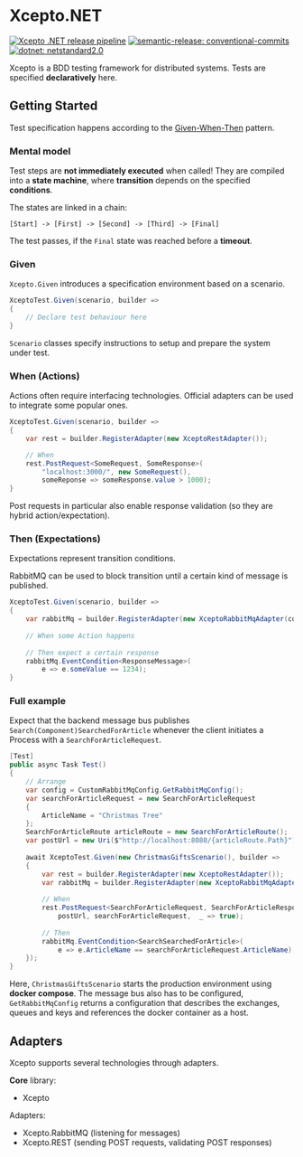 # Xcepto.NET

[![Xcepto .NET release pipeline](https://github.com/xcepto/Xcepto.NET/actions/workflows/cd.yaml/badge.svg)](https://github.com/xcepto/Xcepto.NET/actions/workflows/cd.yaml)
[![semantic-release: conventional-commits](https://img.shields.io/badge/semantic--release-conventional--commits-e10079?logo=semantic-release)](https://www.conventionalcommits.org/en/v1.0.0/)
[![dotnet: netstandard2.0](https://img.shields.io/badge/compatibility-%E2%89%A5%20netstandard2.0-5632d5?logo=dotnet)](https://www.nuget.org/packages/Xcepto#supportedframeworks-body-tab)

Xcepto is a BDD testing framework for distributed systems.
Tests are specified **declaratively** here. 

## Getting Started

Test specification happens according to the [Given-When-Then](https://dannorth.net/blog/introducing-bdd/#atm-example) pattern.

### Mental model

Test steps are **not immediately executed** when called!
They are compiled into a **state machine**, 
where **transition** depends on the specified **conditions**.

The states are linked in a chain:

`[Start] -> [First] -> [Second] -> [Third] -> [Final]`

The test passes, if the `Final` state was reached before a **timeout**. 

### Given
`Xcepto.Given` introduces a specification environment based on a scenario.
```csharp
XceptoTest.Given(scenario, builder =>
{
    // Declare test behaviour here
}
```

`Scenario` classes specify instructions to setup and prepare the system under test.

### When (Actions)
Actions often require interfacing technologies.
Official adapters can be used to integrate some popular ones.

```csharp
XceptoTest.Given(scenario, builder =>
{
    var rest = builder.RegisterAdapter(new XceptoRestAdapter());

    // When
    rest.PostRequest<SomeRequest, SomeResponse>(
        "localhost:3000/", new SomeRequest(),  
        someReponse => someResponse.value > 1000);
}
```

Post requests in particular also enable response validation (so they are hybrid action/expectation).

### Then (Expectations) 

Expectations represent transition conditions.

RabbitMQ can be used to block transition until a certain kind of message is published.

```csharp
XceptoTest.Given(scenario, builder =>
{
    var rabbitMq = builder.RegisterAdapter(new XceptoRabbitMqAdapter(config));
    
    // When some Action happens
    
    // Then expect a certain response
    rabbitMq.EventCondition<ResponseMessage>(
        e => e.someValue == 1234);
}
```

### Full example

Expect that the backend message bus publishes `Search(Component)SearchedForArticle`
whenever the client initiates a Process with a `SearchForArticleRequest`.

```csharp
[Test]
public async Task Test()
{
    // Arrange
    var config = CustomRabbitMqConfig.GetRabbitMqConfig();
    var searchForArticleRequest = new SearchForArticleRequest
    {
        ArticleName = "Christmas Tree"
    };
    SearchForArticleRoute articleRoute = new SearchForArticleRoute();
    var postUrl = new Uri($"http://localhost:8080/{articleRoute.Path}");
    
    await XceptoTest.Given(new ChristmasGiftsScenario(), builder =>
    {
        var rest = builder.RegisterAdapter(new XceptoRestAdapter());
        var rabbitMq = builder.RegisterAdapter(new XceptoRabbitMqAdapter(config));
    
        // When
        rest.PostRequest<SearchForArticleRequest, SearchForArticleResponse>(
            postUrl, searchForArticleRequest,  _ => true);
        
        // Then
        rabbitMq.EventCondition<SearchSearchedForArticle>(
            e => e.ArticleName == searchForArticleRequest.ArticleName);
    });
}
```

Here, `ChristmasGiftsScenario` starts the production environment using **docker compose**.
The message bus also has to be configured, `GetRabbitMqConfig` returns a configuration 
that describes the exchanges, queues and keys and references the docker container as a host.

## Adapters

Xcepto supports several technologies through adapters.

**Core** library:
- Xcepto

Adapters:
- Xcepto.RabbitMQ (listening for messages)
- Xcepto.REST (sending POST requests, validating POST responses)
